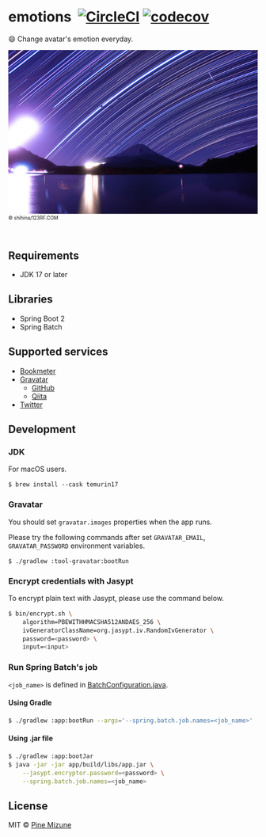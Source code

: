 # emotions &nbsp;[![CircleCI](https://circleci.com/gh/pine/emotions/tree/main.svg?style=shield&circle-token=9aff416dfaefc86bc002a0b7630386b32079fd88)](https://circleci.com/gh/pine/emotions/tree/main) [![codecov](https://codecov.io/gh/pine/emotions/branch/master/graph/badge.svg)](https://codecov.io/gh/pine/emotions)
:smile: Change avatar's emotion everyday.

![](images/resized.jpg)<br>
<sup><sup>&copy; shihina/123RF.COM</sup></sup>
<br>
<br>

## Requirements

- JDK 17 or later

## Libraries

- Spring Boot 2
- Spring Batch

## Supported services

- [Bookmeter](https://bookmeter.com/)
- [Gravatar](https://gravatar.com/)
  - [GitHub](https://github.com/)
  - [Qiita](https://qiita.com/)
- [Twitter](https://twitter.com)

## Development
### JDK
For macOS users.

```
$ brew install --cask temurin17
```

### Gravatar
You should set `gravatar.images` properties when the app runs.

Please try the following commands after set `GRAVATAR_EMAIL`, `GRAVATAR_PASSWORD` environment variables.

```
$ ./gradlew :tool-gravatar:bootRun
```

### Encrypt credentials with Jasypt
To encrypt plain text with Jasypt, please use the command below.

```sh
$ bin/encrypt.sh \
    algorithm=PBEWITHHMACSHA512ANDAES_256 \
    ivGeneratorClassName=org.jasypt.iv.RandomIvGenerator \
    password=<password> \
    input=<input>
```

### Run Spring Batch's job
`<job_name>` is defined in [BatchConfiguration.java](app/src/main/java/moe/pine/emotions/app/config/BatchConfiguration.java).

#### Using Gradle

```bash
$ ./gradlew :app:bootRun --args='--spring.batch.job.names=<job_name>'
 ```

#### Using .jar file

```bash
$ ./gradlew :app:bootJar
$ java -jar -jar app/build/libs/app.jar \
    --jasypt.encryptor.password=<password> \
    --spring.batch.job.names=<job_name>
```

## License
MIT &copy; [Pine Mizune](https://profile.pine.moe/)
